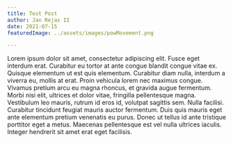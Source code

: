 ```yaml
---
title: Test Post
author: Jan Rejas II
date: 2021-07-15
featuredImage: ../assets/images/powMovement.png

---
```


<!-- ## Introduction to my blog  -->

Lorem ipsum dolor sit amet, consectetur adipiscing elit. Fusce eget interdum erat. Curabitur eu tortor at ante congue blandit congue vitae ex. Quisque elementum ut est quis elementum. Curabitur diam nulla, interdum a viverra eu, mollis at erat. Proin vehicula lorem nec maximus congue. Vivamus pretium arcu eu magna rhoncus, et gravida augue fermentum. Morbi nisi elit, ultrices et dolor vitae, fringilla pellentesque magna. Vestibulum leo mauris, rutrum id eros id, volutpat sagittis sem. Nulla facilisi. Curabitur tincidunt feugiat mauris auctor fermentum. Duis quis mauris eget ante elementum pretium venenatis eu purus. Donec ut tellus id ante tristique porttitor eget a metus. Maecenas pellentesque est vel nulla ultrices iaculis. Integer hendrerit sit amet erat eget facilisis.